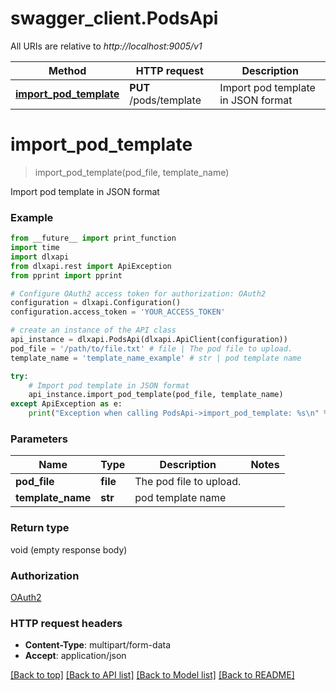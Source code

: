 # swagger_client.PodsApi

All URIs are relative to *http://localhost:9005/v1*

Method | HTTP request | Description
------------- | ------------- | -------------
[**import_pod_template**](PodsApi.md#import_pod_template) | **PUT** /pods/template | Import pod template in JSON format


# **import_pod_template**
> import_pod_template(pod_file, template_name)

Import pod template in JSON format

### Example

```python
from __future__ import print_function
import time
import dlxapi
from dlxapi.rest import ApiException
from pprint import pprint

# Configure OAuth2 access token for authorization: OAuth2
configuration = dlxapi.Configuration()
configuration.access_token = 'YOUR_ACCESS_TOKEN'

# create an instance of the API class
api_instance = dlxapi.PodsApi(dlxapi.ApiClient(configuration))
pod_file = '/path/to/file.txt' # file | The pod file to upload.
template_name = 'template_name_example' # str | pod template name

try:
    # Import pod template in JSON format
    api_instance.import_pod_template(pod_file, template_name)
except ApiException as e:
    print("Exception when calling PodsApi->import_pod_template: %s\n" % e)
```

### Parameters

Name | Type | Description  | Notes
------------- | ------------- | ------------- | -------------
 **pod_file** | **file**| The pod file to upload. | 
 **template_name** | **str**| pod template name | 

### Return type

void (empty response body)

### Authorization

[OAuth2](../README.md#OAuth2)

### HTTP request headers

 - **Content-Type**: multipart/form-data
 - **Accept**: application/json

[[Back to top]](#) [[Back to API list]](../README.md#documentation-for-api-endpoints) [[Back to Model list]](../README.md#documentation-for-models) [[Back to README]](../README.md)

